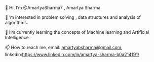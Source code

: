 👋 Hi, I’m @AmartyaSharma7 , Amartya Sharma

👀 ’m interested in problem solving , data structures and analysis of algorithms.

🌱 I’m currently learning the concepts of Machine learning and Artificial Intelligence 

📫 How to reach me, email: amartyabsharma@gmail.com, linkedin:https://www.linkedin.com/in/amartya-sharma-b0a214191/
